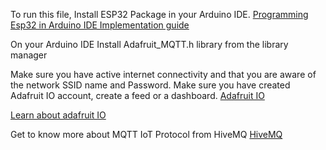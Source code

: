 To run this file, Install ESP32 Package in your Arduino IDE. [Programming Esp32 in Arduino IDE Implementation guide](https://circuitdigest.com/microcontroller-projects/programming-esp32-with-arduino-ide)

On your Arduino IDE Install Adafruit_MQTT.h library from the library manager

Make sure you have active internet connectivity and that you are aware of the network SSID name and Password.
Make sure you have created Adafruit IO account, create a feed or a dashboard. [Adafruit IO](https://io.adafruit.com/)

[Learn about adafruit IO](https://learn.adafruit.com/adafruit-io/getting-started)

Get to know more about MQTT IoT Protocol from HiveMQ [HiveMQ](https://www.hivemq.com/)
